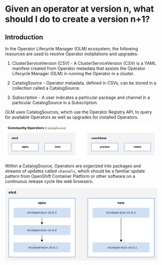 # Given an operator at version n, what should I do to create a version n+1?

## Introduction

In the Operator Lifecycle Manager (OLM) ecosystem, the following resources are used to resolve Operator installations and upgrades:

1. ClusterServiceVersion (CSV) - A ClusterServiceVersion (CSV) is a YAML manifest created from Operator metadata that assists the Operator Lifecycle Manager (OLM) in running the Operator in a cluster.

2. CatalogSource - Operator metadata, defined in CSVs, can be stored in a collection called a CatalogSource.

3. Subscription - A user indicates a particular package and channel in a particular CatalogSource in a Subscription.


OLM uses CatalogSources, which use the Operator Registry API, to query for available Operators as well as upgrades for installed Operators.

![CatalogSource Image](images/catalogsource.png)

Within a CatalogSource, Operators are organized into packages and streams of updates called `channels`, which should be a familiar update pattern from OpenShift Container Platform or other software on a continuous release cycle like web browsers.

![Channels Image](images/channels.png)



